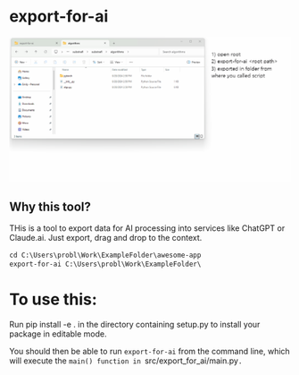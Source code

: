 # export-for-ai
![usage gif](https://github.com/KindEmily/export-for-ai/blob/main/demo/export-for-ai-usage.gif?raw=true)

## Why this tool? 
THis is a tool to export data for AI processing into services like ChatGPT or Claude.ai. 
Just export, drag and drop to the context.

```
cd C:\Users\probl\Work\ExampleFolder\awesome-app
export-for-ai C:\Users\probl\Work\ExampleFolder\
``` 

# To use this:


Run pip install -e . in the directory containing setup.py to install your package in editable mode.

You should then be able to run `export-for-ai` from the command line, which will execute the `main() function in `src/export_for_ai/main.py`.`

